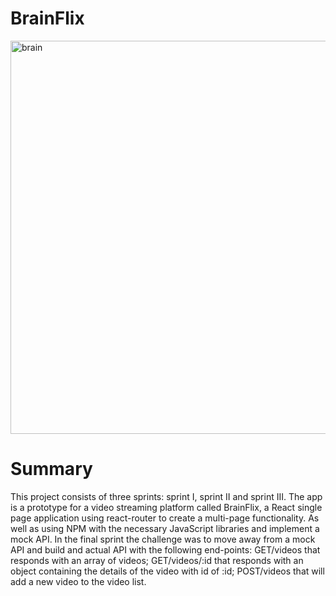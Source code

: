 # BrainFlix

<img width="629" alt="brain" src="https://user-images.githubusercontent.com/49828283/103493350-935b0f00-4de5-11eb-905d-c9c9a38e9832.png">

# Summary

This project consists of three sprints: sprint I, sprint II and sprint III.
The app is a prototype for a video streaming platform called BrainFlix, a React single page application using react-router to create a multi-page functionality. As well as using NPM with the necessary JavaScript libraries and implement a mock API. In the final sprint the challenge was to move away from a mock API and build and actual API with the following end-points: GET/videos that responds with an array of videos; GET/videos/:id that responds with an object containing the details of the video with id of :id; POST/videos that will add a new video to the video list. 
